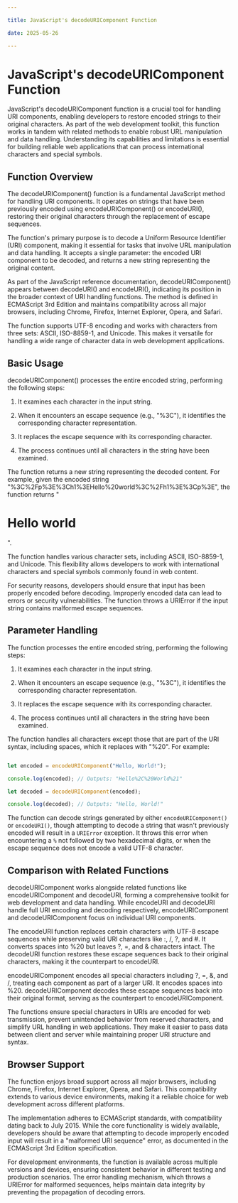 ```yaml
---

title: JavaScript's decodeURIComponent Function

date: 2025-05-26

---
```



# JavaScript's decodeURIComponent Function

JavaScript's decodeURIComponent function is a crucial tool for handling URI components, enabling developers to restore encoded strings to their original characters. As part of the web development toolkit, this function works in tandem with related methods to enable robust URL manipulation and data handling. Understanding its capabilities and limitations is essential for building reliable web applications that can process international characters and special symbols.


## Function Overview

The decodeURIComponent() function is a fundamental JavaScript method for handling URI components. It operates on strings that have been previously encoded using encodeURIComponent() or encodeURI(), restoring their original characters through the replacement of escape sequences.

The function's primary purpose is to decode a Uniform Resource Identifier (URI) component, making it essential for tasks that involve URL manipulation and data handling. It accepts a single parameter: the encoded URI component to be decoded, and returns a new string representing the original content.

As part of the JavaScript reference documentation, decodeURIComponent() appears between decodeURI() and encodeURI(), indicating its position in the broader context of URI handling functions. The method is defined in ECMAScript 3rd Edition and maintains compatibility across all major browsers, including Chrome, Firefox, Internet Explorer, Opera, and Safari.

The function supports UTF-8 encoding and works with characters from three sets: ASCII, ISO-8859-1, and Unicode. This makes it versatile for handling a wide range of character data in web development applications.


## Basic Usage

decodeURIComponent() processes the entire encoded string, performing the following steps:

1. It examines each character in the input string.

2. When it encounters an escape sequence (e.g., "%3C"), it identifies the corresponding character representation.

3. It replaces the escape sequence with its corresponding character.

4. The process continues until all characters in the string have been examined.

The function returns a new string representing the decoded content. For example, given the encoded string "%3C%2Fp%3E%3Ch1%3EHello%20world%3C%2Fh1%3E%3Cp%3E", the function returns "</p><h1>Hello world</h1><p>".

The function handles various character sets, including ASCII, ISO-8859-1, and Unicode. This flexibility allows developers to work with international characters and special symbols commonly found in web content.

For security reasons, developers should ensure that input has been properly encoded before decoding. Improperly encoded data can lead to errors or security vulnerabilities. The function throws a URIError if the input string contains malformed escape sequences.


## Parameter Handling

The function processes the entire encoded string, performing the following steps:

1. It examines each character in the input string.

2. When it encounters an escape sequence (e.g., "%3C"), it identifies the corresponding character representation.

3. It replaces the escape sequence with its corresponding character.

4. The process continues until all characters in the string have been examined.

The function handles all characters except those that are part of the URI syntax, including spaces, which it replaces with "%20". For example:

```javascript

let encoded = encodeURIComponent("Hello, World!");

console.log(encoded); // Outputs: "Hello%2C%20World%21"

let decoded = decodeURIComponent(encoded);

console.log(decoded); // Outputs: "Hello, World!"

```

The function can decode strings generated by either `encodeURIComponent()` or `encodeURI()`, though attempting to decode a string that wasn't previously encoded will result in a `URIError` exception. It throws this error when encountering a `%` not followed by two hexadecimal digits, or when the escape sequence does not encode a valid UTF-8 character.


## Comparison with Related Functions

decodeURIComponent works alongside related functions like encodeURIComponent and decodeURI, forming a comprehensive toolkit for web development and data handling. While encodeURI and decodeURI handle full URI encoding and decoding respectively, encodeURIComponent and decodeURIComponent focus on individual URI components.

The encodeURI function replaces certain characters with UTF-8 escape sequences while preserving valid URI characters like :, /, ?, and #. It converts spaces into %20 but leaves ?, =, and & characters intact. The decodeURI function restores these escape sequences back to their original characters, making it the counterpart to encodeURI.

encodeURIComponent encodes all special characters including ?, =, &, and /, treating each component as part of a larger URI. It encodes spaces into %20. decodeURIComponent decodes these escape sequences back into their original format, serving as the counterpart to encodeURIComponent.

The functions ensure special characters in URIs are encoded for web transmission, prevent unintended behavior from reserved characters, and simplify URL handling in web applications. They make it easier to pass data between client and server while maintaining proper URI structure and syntax.


## Browser Support

The function enjoys broad support across all major browsers, including Chrome, Firefox, Internet Explorer, Opera, and Safari. This compatibility extends to various device environments, making it a reliable choice for web development across different platforms.

The implementation adheres to ECMAScript standards, with compatibility dating back to July 2015. While the core functionality is widely available, developers should be aware that attempting to decode improperly encoded input will result in a "malformed URI sequence" error, as documented in the ECMAScript 3rd Edition specification.

For development environments, the function is available across multiple versions and devices, ensuring consistent behavior in different testing and production scenarios. The error handling mechanism, which throws a URIError for malformed sequences, helps maintain data integrity by preventing the propagation of decoding errors.

